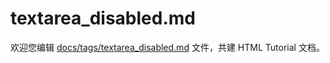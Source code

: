 textarea_disabled.md
===

欢迎您编辑 <a target="__blank" href="https://github.com/jaywcjlove/html-tutorial/blob/main/docs/tags/textarea_disabled.md">docs/tags/textarea_disabled.md</a> 文件，共建 HTML Tutorial 文档。